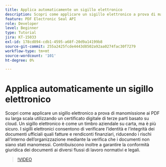 ```yaml
---
title: Applica automaticamente un sigillo elettronico
description: Scopri come applicare un sigillo elettronico a prova di manomissione ai PDF su larga scala
feature: PDF Electronic Seal API
role: Developer
level: Beginner
type: Tutorial
jira: KT-15033
exl-id: 178cd894-cdb1-4595-a68f-20d9a14199b8
source-git-commit: 255a2425fcde4443d8502a92aa0274fac30f7279
workflow-type: tm+mt
source-wordcount: '101'
ht-degree: 0%

---
```


# Applica automaticamente un sigillo elettronico

Scopri come applicare un sigillo elettronico a prova di manomissione ai PDF su larga scala utilizzando un certificato digitale di terze parti basato su cloud. Un sigillo elettronico è come un timbro aziendale su carta, ma è più sicuro. I sigilli elettronici consentono di verificare l’identità e l’integrità dei documenti ufficiali quali fatture e rendiconti finanziari, riducendo i rischi all’interno dell’organizzazione mediante la verifica che i documenti non siano stati manomessi. Contribuiscono inoltre a garantire la conformità giuridica dei documenti ai diversi flussi di lavoro normativi e legali.

>[!VIDEO](https://video.tv.adobe.com/v/3428346?hidetitle=true)
